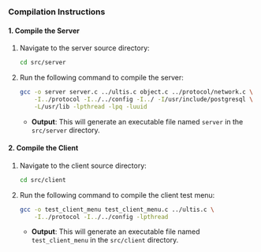 ### Compilation Instructions

#### 1. Compile the Server
1. Navigate to the server source directory:
   ```bash
   cd src/server
   ```
2. Run the following command to compile the server:
   ```bash
   gcc -o server server.c ../ultis.c object.c ../protocol/network.c \
       -I../protocol -I../../config -I../ -I/usr/include/postgresql \
       -L/usr/lib -lpthread -lpq -luuid
   ```
   - **Output**: This will generate an executable file named `server` in the `src/server` directory.

#### 2. Compile the Client
1. Navigate to the client source directory:
   ```bash
   cd src/client
   ```
2. Run the following command to compile the client test menu:
   ```bash
   gcc -o test_client_menu test_client_menu.c ../ultis.c \
       -I../protocol -I../../config -lpthread
   ```
   - **Output**: This will generate an executable file named `test_client_menu` in the `src/client` directory.

